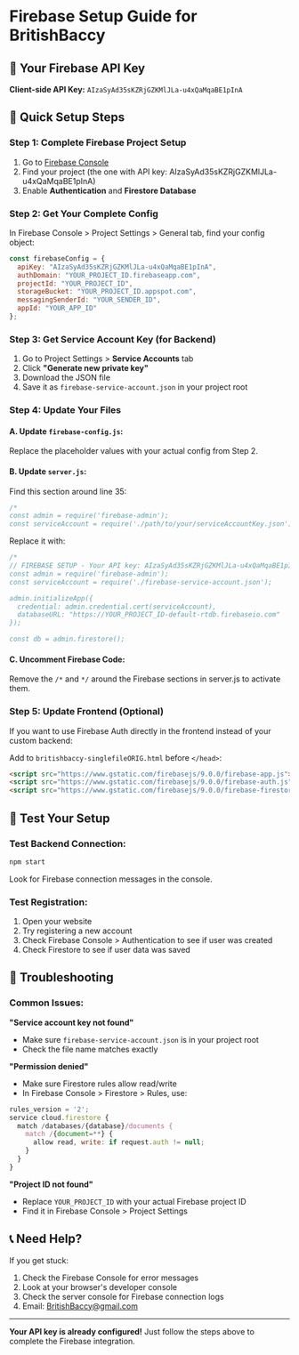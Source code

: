 # Firebase Setup Guide for BritishBaccy

## 🔑 Your Firebase API Key
**Client-side API Key:** `AIzaSyAd35sKZRjGZKMlJLa-u4xQaMqaBE1pInA`

## 🚀 Quick Setup Steps

### Step 1: Complete Firebase Project Setup
1. Go to [Firebase Console](https://console.firebase.google.com/)
2. Find your project (the one with API key: AIzaSyAd35sKZRjGZKMlJLa-u4xQaMqaBE1pInA)
3. Enable **Authentication** and **Firestore Database**

### Step 2: Get Your Complete Config
In Firebase Console > Project Settings > General tab, find your config object:

```javascript
const firebaseConfig = {
  apiKey: "AIzaSyAd35sKZRjGZKMlJLa-u4xQaMqaBE1pInA",
  authDomain: "YOUR_PROJECT_ID.firebaseapp.com",
  projectId: "YOUR_PROJECT_ID", 
  storageBucket: "YOUR_PROJECT_ID.appspot.com",
  messagingSenderId: "YOUR_SENDER_ID",
  appId: "YOUR_APP_ID"
};
```

### Step 3: Get Service Account Key (for Backend)
1. Go to Project Settings > **Service Accounts** tab
2. Click **"Generate new private key"**
3. Download the JSON file
4. Save it as `firebase-service-account.json` in your project root

### Step 4: Update Your Files

#### A. Update `firebase-config.js`:
Replace the placeholder values with your actual config from Step 2.

#### B. Update `server.js`:
Find this section around line 35:
```javascript
/*
const admin = require('firebase-admin');
const serviceAccount = require('./path/to/your/serviceAccountKey.json');
```

Replace it with:
```javascript
/*
// FIREBASE SETUP - Your API key: AIzaSyAd35sKZRjGZKMlJLa-u4xQaMqaBE1pInA
const admin = require('firebase-admin');
const serviceAccount = require('./firebase-service-account.json');

admin.initializeApp({
  credential: admin.credential.cert(serviceAccount),
  databaseURL: "https://YOUR_PROJECT_ID-default-rtdb.firebaseio.com"
});

const db = admin.firestore();
```

#### C. Uncomment Firebase Code:
Remove the `/*` and `*/` around the Firebase sections in server.js to activate them.

### Step 5: Update Frontend (Optional)
If you want to use Firebase Auth directly in the frontend instead of your custom backend:

Add to `britishbaccy-singlefileORIG.html` before `</head>`:
```html
<script src="https://www.gstatic.com/firebasejs/9.0.0/firebase-app.js"></script>
<script src="https://www.gstatic.com/firebasejs/9.0.0/firebase-auth.js"></script>
<script src="https://www.gstatic.com/firebasejs/9.0.0/firebase-firestore.js"></script>
```

## 🧪 Test Your Setup

### Test Backend Connection:
```bash
npm start
```
Look for Firebase connection messages in the console.

### Test Registration:
1. Open your website
2. Try registering a new account
3. Check Firebase Console > Authentication to see if user was created
4. Check Firestore to see if user data was saved

## 🔧 Troubleshooting

### Common Issues:

**"Service account key not found"**
- Make sure `firebase-service-account.json` is in your project root
- Check the file name matches exactly

**"Permission denied"**
- Make sure Firestore rules allow read/write
- In Firebase Console > Firestore > Rules, use:
```javascript
rules_version = '2';
service cloud.firestore {
  match /databases/{database}/documents {
    match /{document=**} {
      allow read, write: if request.auth != null;
    }
  }
}
```

**"Project ID not found"**
- Replace `YOUR_PROJECT_ID` with your actual Firebase project ID
- Find it in Firebase Console > Project Settings

## 📞 Need Help?

If you get stuck:
1. Check the Firebase Console for error messages
2. Look at your browser's developer console
3. Check the server console for Firebase connection logs
4. Email: BritishBaccy@gmail.com

---

**Your API key is already configured!** Just follow the steps above to complete the Firebase integration.
